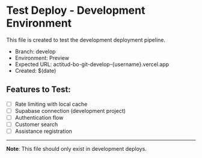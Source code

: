 # Test Deploy - Development Environment

This file is created to test the development deployment pipeline.

- Branch: develop
- Environment: Preview  
- Expected URL: actitud-bo-git-develop-{username}.vercel.app
- Created: $(date)

## Features to Test:
- [ ] Rate limiting with local cache
- [ ] Supabase connection (development project)
- [ ] Authentication flow
- [ ] Customer search
- [ ] Assistance registration

---
**Note**: This file should only exist in development deploys.